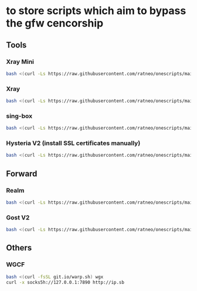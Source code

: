 # to store scripts which aim to bypass the gfw cencorship

## Tools
### Xray Mini
```bash
bash <(curl -Ls https://raw.githubusercontent.com/ratneo/onescripts/main/gfw/xray-mini.sh)
```

### Xray
```bash
bash <(curl -Ls https://raw.githubusercontent.com/ratneo/onescripts/main/gfw/xray.sh)
```

### sing-box
```bash
bash <(curl -Ls https://raw.githubusercontent.com/ratneo/onescripts/main/gfw/singbox.sh)
```

### Hysteria V2 (install SSL certificates manually)
```bash
bash <(curl -Ls https://raw.githubusercontent.com/ratneo/onescripts/main/gfw/hysteria.sh)
```


## Forward
### Realm
```bash
bash <(curl -Ls https://raw.githubusercontent.com/ratneo/onescripts/main/gfw/realm.sh)
```

### Gost V2
```bash
bash <(curl -Ls https://raw.githubusercontent.com/ratneo/onescripts/main/gfw/gost.sh)
```

## Others
### WGCF
```bash
bash <(curl -fsSL git.io/warp.sh) wgx
curl -x socks5h://127.0.0.1:7890 http://ip.sb
```

